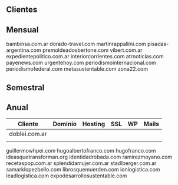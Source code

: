 ## Clientes

## Mensual 

bambinsa.com.ar
dorado-travel.com
martinrappallini.com
pisadas-argentina.com
premoldeadosbertone.com
vibert.com.ar
expedientepolitico.com.ar
interiorcorrientes.com
atrnoticias.com
payenews.com
urgentehoy.com
periodismointernacional.com
periodismofederal.com
metasustentable.com
zona22.com

## Semestral

## Anual

| Cliente       | Dominio | Hosting | SSL | WP  | Mails |
| ------------- | ------- | ------- | --- | --- | ----- |
| doblei.com.ar |         |         |     |     |       |
|           |         |         |     |     |       |
guillermowhpei.com
hugoalbertofranco.com
hugofranco.com
ideasquetransforman.org
identidadrobada.com
ramirezmoyano.com
recetaspop.com.ar
splendidamujer.com.ar
stadlberger.com.ar
samarklopezbello.com
librosquemuerden.com
ionlogistica.com
leadlogistica.com
expodesarrollosustentable.com

